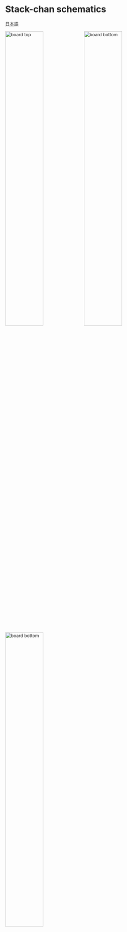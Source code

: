 # Stack-chan schematics

[日本語](./README_ja.md)

<img box-sizing="border-box" margin="0px" display="inline-block" alt="board top" width="49%" src="./docs/images/m5-pantilt-top.png"/>
<img box-sizing="border-box" margin="0px" display="inline-block" alt="board bottom" width="49%" src="./docs/images/m5-pantilt-bottom.png"/>
<img box-sizing="border-box" margin="0px" display="inline-block" alt="board bottom" width="49%" src="./docs/images/m5-pantilt-sch.png"/>

## Feature

* Drive two servos
  * PWM * 2ch or
  * Serial * 2ch
* M5Unit port
  * PortB
  * PortC (only available with PWM servo)
* Battery, which can be charged through M5Stack.
* (Optional) Power switch

## Parts list

__(NOTE) This list includes both options for [Serial](#Serial(TTL)-Servo) and [PWM](#PWM-Servo). You will only need eigher of them. See [assembly instruction](#Assembly).__

|Reference| Quantity| Value| Footprint| URL|
|:--:|:--|:--|:--|:--|
| C1 C2 C3 C4 | 4	| "100u" | "Capacitor_SMD:C_1206_3216Metric_Pad1.42x1.75mm_HandSolder" | "https://akizukidenshi.com/catalog/g/gP-15633/" |
| J1 |1|"Conn_02x15_Odd_Even"|"Connector_PinHeader_2.54mm:PinHeader_2x15_P2.54mm_Vertical_SMD"|"https://www.switch-science.com/catalog/3654/"|
| J2 J3 |2|"Conn_02x03_Odd_Even"|"Connector_PinHeader_2.54mm:PinHeader_2x03_P2.54mm_Vertical"||
| J5 |1|"BAT"|"Connector_JST:JST_PH_B2B-PH-K_1x02_P2.00mm_Vertical"|"https://akizukidenshi.com/catalog/g/gC-12802/"|
| J4 J6 |2|"Conn_01x04"|"Connector_JST:JST_PH_S4B-PH-K_1x04_P2.00mm_Horizontal"||
| J7 |1|"5V_POWER"|"Connector_JST:JST_XH_B2B-XH-A_1x02_P2.50mm_Vertical" |"https://akizukidenshi.com/catalog/g/gC-12802/" |
| JP1 JP2 JP3 JP4 JP5 JP6 JP7 JP8 JP9 JP10|10|Jumper_2_Open|Jumper:SolderJumper-2_P1.3mm_Open_Pad1.0x1.5mm||
| R1 R3 R4 R5 |4|"1k"|"Resistor_SMD:R_0603_1608Metric_Pad1.05x0.95mm_HandSolder"||
|R2 |1|100|"Resistor_SMD:R_0603_1608Metric_Pad1.05x0.95mm_HandSolder"|"https://www.sengoku.co.jp/mod/sgk_cart/detail.php?code=EEHD-57FV"|
| Q1 |1|"IRLML6402"|Package_TO_SOT_SMD:SOT-23| "https://akizukidenshi.com/catalog/g/gI-02553/" |
|SW1 |1|"SW_SPDT"|"Button_Switch_THT:SW_CuK_OS102011MA1QN1_SPDT_Angled"|"https://www.digikey.jp/ja/products/detail/c-k/OS102011MA1QN1/1981430"|
| U1 |1|"NL27WZ125"|"NL27WZ125USG"|"https://www.digikey.jp/number/ja/on-semiconductor/488/NL27WZ125/291486"|

### Which type of servo should I use?
#### PWM (SG90)
**Pros**: Low cost
* Very low cost (~500yen), easy to find.
* PortC (serial communication) is available for users.

**Cons**: Difficult to control and having a (small) safety risk.
* Difficult to change its angle smoothly.
* Inrush current is high and may cause the M5Stack to power down in rare cases. SG90 possibly get very hot and may emit smoke when overloaded, such as when the angle exceeds the physical limits of the stack-chan.

#### Serial (RS304MD)
**Pros**: High functionality
* Complex control such as speed limit is possible. Since the current servo angle can be read, we can make rich functions such as changing the action according to the direction of the stuck-chan's face.

**Cons**: High cost and having a bit large size.
* It is relatively expensive (~3,000 yen)
* Users cannot use PortC. 
* Because RS304MD is a bit larger than SG90, it sticks out slightly behind the body.

## Assembly

### PWM Servo

With this settings the board can drive two PWM Servos.
Tested with:

* [SG-90](https://www.towerpro.com.tw/product/sg90-7/)

#### Parts

* Resistor SMD 0603(1608Metric)
  * 1kΩ * 2pc
* Capacitor 100uF 1206(3216Metric) (Rated Voltage >= 10V) * 2pc
* Pin Header 2.54mm 1x3pin
  * 1row-3column * 2pc
* [Pin Header 2.54mm 2x15pin](https://www.switch-science.com/catalog/3654/)
* JST PH 2-pin Connector * 1pc
* **Optional: Grove port connector**
  * PH 4-pin Connector * 2pc
* **Optional: Power switch**
  * Slide switch [OS102011MA1QN1](https://www.digikey.jp/ja/products/detail/c-k/OS102011MA1QN1/1981430)
  * Resistor SMD 0603(1608Metric) 1kΩ * 1pc
  * Pch MOSFET [IRLML6402](https://akizukidenshi.com/catalog/g/gI-02553/)

#### Soldering

CAUTION: The instruction below is deprecated(v0.1.0). To be rewritten when the new board arrives.

1. Change direction of JP1 and JP2. Cut the left patterns and solder right patterns of them.<br><img width="500px" src="./docs/images/pwm_jumper.jpg" />
1. Solder 1kΩ resistor on R3 and R4.
1. Solder Capacitor on C1, bend it and fit it in the hole.<br><img width="500px" src="./docs/images/pwm_resistor.jpg" />
1. Solder pin headers. and PH 2-pin connector<br><img width="500px" src="./docs/images/pwm_header.jpg" />
1. (Optional) Solder PH 4-pin connectors for PortB and PortC
1. Solder power switch OR short the top 2 holes<br><img width="500px" src="./docs/images/pwm_ports.jpg" />
1. Solder 2x15 pin header<br><img width="500px" src="./docs/images/pinheader.jpg" />

### Serial(TTL) Servo

With this settings the board can drive two Serial(TTL) Servos.
Tested with:

* Futaba [RS304MD](http://futaba.co.jp/robot/command_type_servos/rs304md)

#### Parts

* Resistor SMD 0603(1608Metric)
  * 1kΩ * 1pc
  * 100Ω * 1pc
* Capacitor 100uF 1206(3216Metric) (Rated Voltage >= 10V) * 2pc
* 3-State Buffer IC [NL27WZ125](https://www.digikey.jp/number/ja/on-semiconductor/488/NL27WZ125/291486) * 1pc
* Pin Header 2.54mm 1x3pin that matches the connector shape of the servos.
  * 1row-3column * 2pc OR
  * 2row-2column * 2pc
* [Pin Header 2.54mm 2x15pin](https://www.switch-science.com/catalog/3654/)
* JST PH 2-pin Connector * 1pc
* **Optional: Grove port connector**
  * PH 4-pin Connector * 2pc
* **Optional: Power switch**
  * Slide switch [OS102011MA1QN1](https://www.digikey.jp/ja/products/detail/c-k/OS102011MA1QN1/1981430)
  * Resistor SMD 0603(1608Metric) 1kΩ * 1pc
  * Pch MOSFET [IRLML6402](https://akizukidenshi.com/catalog/g/gI-02553/)

#### Soldering

CAUTION: The instruction below is deprecated(v0.1.0). To be rewritten when the new board arrives.

1. Solder resistors, 1kΩ on R1 and 100Ω on R2
1. Solder IC. See the tiny hole on the chip is on top-left side of silk
1. Solder Capacitor on C1, bend it and fit it in the hole.<br><img width="500px" src="./docs/images/serial_ic.jpg" />
1. Solder pin headers. and PH 2-pin connector<br><img width="500px" src="./docs/images/pwm_header.jpg" />
1. (Optional) Solder PH 4-pin connectors for PortB
1. Solder power switch OR short the top 2 holes<br><img width="500px" src="./docs/images/serial_ports.jpg" />
1. Solder 2x15 pin header<br><img width="500px" src="./docs/images/pinheader.jpg" />
